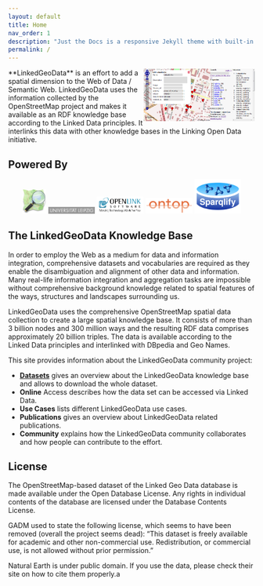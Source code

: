 ```yaml
---
layout: default
title: Home
nav_order: 1
description: "Just the Docs is a responsive Jekyll theme with built-in search that is easily customizable and hosted on GitHub Pages."
permalink: /
---
```


<img align="right" width="45%" src="docs/assets/images/linkedgeodatabrowser.png">
**LinkedGeoData** is an effort to add a spatial dimension to the Web of Data / Semantic Web. LinkedGeoData uses the information collected by the OpenStreetMap project and makes it available as an RDF knowledge base according to the Linked Data principles. It interlinks this data with other knowledge bases in the Linking Open Data initiative.

## Powered By

<p align="center" style="width: 100%">
  <a target="_blank" href="https://www.openstreetmap.org"><img alt="OpenStreetMap" src="docs/assets/images/240px-public-images-osm_logo.png" width="50px"></a>
  <a target="_blank" href="https://www.uni-leipzig.de/"><img alt="University of Leipzig" src="docs/assets/images/logo_leipzig.gif" width="19%"></a>
  <a target="_blank" href="https://virtuoso.openlinksw.com/"><img alt="Virtuoso" src="docs/assets/images/openlinklogo_wstrap_190x70.png" width="19%"></a>
  <a target="_blank" href="https://ontop-vkg.org/"><img alt="Ontop" src="docs/assets/images/ontop-logo.png" width="19%"></a>
  <a target="_blank" href="https://github.com/SmartDataAnalytics/Sparqlify"><img alt="Sparqlify" src="docs/assets/images/sparqlify-logo.png" width="19%"></a>
</p>


## The LinkedGeoData Knowledge Base
In order to employ the Web as a medium for data and information integration, comprehensive datasets and vocabularies are required as they enable the disambiguation and alignment of other data and information. Many real-life information integration and aggregation tasks are impossible without comprehensive background knowledge related to spatial features of the ways, structures and landscapes surrounding us.

LinkedGeoData uses the comprehensive OpenStreetMap spatial data collection to create a large spatial knowledge base. It consists of more than 3 billion nodes and 300 million ways and the resulting RDF data comprises approximately 20 billion triples. The data is available according to the Linked Data principles and interlinked with DBpedia and Geo Names.


This site provides information about the LinkedGeoData community project:

* **[Datasets](docs/downloads)** gives an overview about the LinkedGeoData knowledge base and allows to download the whole dataset.
* **Online** Access describes how the data set can be accessed via Linked Data.
* **Use Cases** lists different LinkedGeoData use cases.
* **Publications** gives an overview about LinkedGeoData related publications.
* **Community** explains how the LinkedGeoData community collaborates and how people can contribute to the effort.

## License

 The OpenStreetMap-based dataset of the Linked Geo Data database is made available under the Open Database License. Any rights in individual contents of the database are licensed under the Database Contents License.

GADM used to state the following license, which seems to have been removed (overall the project seems dead): “This dataset is freely available for academic and other non-commercial use. Redistribution, or commercial use, is not allowed without prior permission.”

Natural Earth is under public domain. If you use the data, please check their site on how to cite them properly.a



